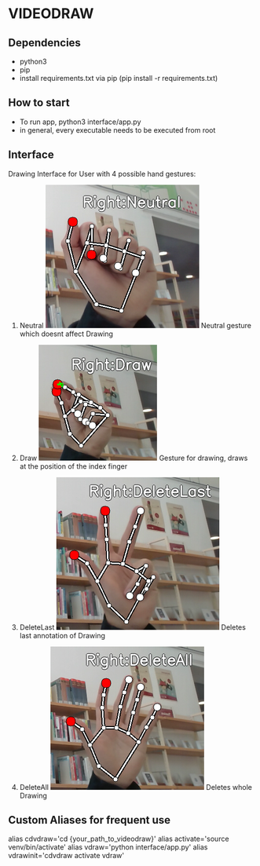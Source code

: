 # VIDEODRAW

## Dependencies
- python3
- pip
- install requirements.txt via pip (pip install -r requirements.txt)

## How to start
- To run app, python3 interface/app.py
- in general, every executable needs to be executed from root

## Interface
Drawing Interface for User with 4 possible hand gestures:

1. Neutral 
![NeutralPose](./Neutral.png)
Neutral gesture which doesnt affect Drawing

2. Draw
![DrawPose](./Draw.png)
Gesture for drawing, draws at the position of the index finger

3. DeleteLast
![DeleteLastPose](./DeleteLast.png)
Deletes last annotation of Drawing

4. DeleteAll
![DeleteAllPose](./DeleteAll.png)
Deletes whole Drawing

## Custom Aliases for frequent use
alias cdvdraw='cd {your_path_to_videodraw}'
alias activate='source venv/bin/activate'
alias vdraw='python interface/app.py'
alias vdrawinit='cdvdraw activate vdraw'



